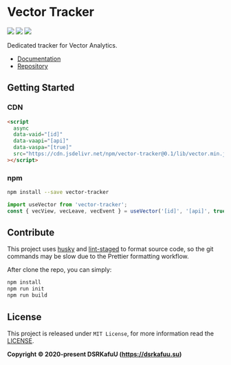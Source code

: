 # Vector Tracker

![](https://img.shields.io/github/workflow/status/dsrkafuu/vector-tracker/npm-publish)
![](https://img.shields.io/npm/v/vector-tracker)
![](https://img.shields.io/npm/l/vector-tracker)

Dedicated tracker for Vector Analytics.

- [Documentation](https://appvector.icu)
- [Repository](https://github.com/dsrkafuu/vector-analytics)

## Getting Started

### CDN

```html
<script
  async
  data-vaid="[id]"
  data-vaapi="[api]"
  data-vaspa="[true]"
  src="https://cdn.jsdelivr.net/npm/vector-tracker@0.1/lib/vector.min.js"
></script>
```

### npm

```sh
npm install --save vector-tracker
```

```js
import useVector from 'vector-tracker';
const { vecView, vecLeave, vecEvent } = useVector('[id]', '[api]', true);
```

## Contribute

This project uses [husky](https://github.com/typicode/husky) and [lint-staged](https://github.com/okonet/lint-staged) to format source code, so the git commands may be slow due to the Prettier formatting workflow.

After clone the repo, you can simply:

```sh
npm install
npm run init
npm run build
```

## License

This project is released under `MIT License`, for more information read the [LICENSE](https://github.com/dsrkafuu/vector-tracker/blob/main/LICENSE).

**Copyright © 2020-present DSRKafuU (https://dsrkafuu.su)**
